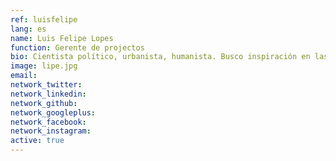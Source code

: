 ```yaml
---
ref: luisfelipe
lang: es
name: Luis Felipe Lopes
function: Gerente de projectos
bio: Cientista político, urbanista, humanista. Busco inspiración en las ideas y prácticas que acumulé trabajando en más de diez países para apoyar la construcción de ciudades inclusivas, diversas y sustentables.
image: lipe.jpg
email:
network_twitter:
network_linkedin:
network_github:
network_googleplus:
network_facebook:
network_instagram:
active: true
---
```

